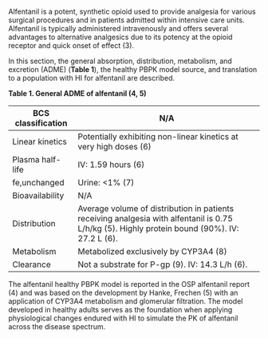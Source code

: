 Alfentanil is a potent, synthetic opioid used to provide analgesia for various surgical procedures and in patients admitted within intensive care units. Alfentanil is typically administered intravenously and offers several advantages to alternative analgesics due to its potency at the opioid receptor and quick onset of effect (3).

In this section, the general absorption, distribution, metabolism, and excretion (ADME) (**Table 1**), the healthy PBPK model source, and translation to a population with HI for alfentanil are described.

**Table 1. General ADME of alfentanil (4, 5)**

| BCS classification | N/A |
| -- | -- | 
| Linear kinetics    | Potentially exhibiting non-linear kinetics at very high doses (6) |
| Plasma half-life   | IV: 1.59 hours (6) |
| fe,unchanged       | Urine: <1% (7) |
| Bioavailability    | N/A |
| Distribution       | Average volume of distribution in patients receiving analgesia with alfentanil is 0.75 L/h/kg (5). Highly protein bound (90%). IV: 27.2 L (6). |
| Metabolism         | Metabolized exclusively by CYP3A4 (8) |
| Clearance          | Not a substrate for P-gp (9). IV: 14.3 L/h (6). |

The alfentanil healthy PBPK model is reported in the OSP alfentanil report (4) and was based on the development by Hanke, Frechen (5) with an application of CYP3A4 metabolism and glomerular filtration. The model developed in healthy adults serves as the foundation when applying physiological changes endured with HI to simulate the PK of alfentanil across the disease spectrum. 